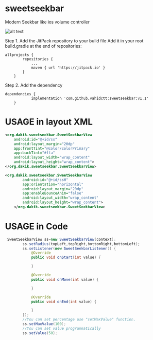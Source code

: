 # sweetseekbar
Modern Seekbar like ios volume controller

![alt text](https://user-images.githubusercontent.com/24703179/62212409-58131000-b3a9-11e9-9c00-d4c4e2699ea3.gif)

Step 1. Add the JitPack repository to your build file
Add it in your root build.gradle at the end of repositories:
```
allprojects {
		repositories {
			...
			maven { url 'https://jitpack.io' }
		}
	}
```

Step 2. Add the dependency
```
dependencies {
	        implementation 'com.github.vahidctt:sweetseekbar:v1.1'
	}
```

# USAGE in layout XML

``` xml
<org.dakik.sweetseekbar.SweetSeekbarView
    android:id="@+id/ss"
    android:layout_margin="20dp"
    app:frontTint="@color/colorPrimary"
    app:backTint="#ffa"
    android:layout_width="wrap_content"
    android:layout_height="wrap_content">
</org.dakik.sweetseekbar.SweetSeekbarView>

<org.dakik.sweetseekbar.SweetSeekbarView
        android:id="@+id/ssH"
        app:orientation="horizontal"
        android:layout_margin="20dp"
        app:enableBounceAnim="false"
        android:layout_width="wrap_content"
        android:layout_height="wrap_content">
    </org.dakik.sweetseekbar.SweetSeekbarView>
```

# USAGE in Code
``` java
 SweetSeekbarView ss=new SweetSeekbarView(context);
        ss.setRadius(topLeft,topRight,bottomRight,bottomLeft);
        ss.setListener(new SweetSeekbarListener() {
            @Override
            public void onStart(int value) {

            }

            @Override
            public void onMove(int value) {

            }

            @Override
            public void onEnd(int value) {

            }
        });
        //You can set percentage use "setMaxValue" function.
        ss.setMaxValue(100);
        //You can set value programmatically
        ss.setValue(50);
```
